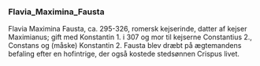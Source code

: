### Flavia_Maximina_Fausta


Flavia Maximina Fausta, ca. 295-326, romersk kejserinde, datter af kejser Maximianus; gift med Konstantin 1. i 307 og mor til kejserne Constantius 2., Constans og (måske) Konstantin 2. Fausta blev dræbt på ægtemandens befaling efter en hofintrige, der også kostede stedsønnen Crispus livet.